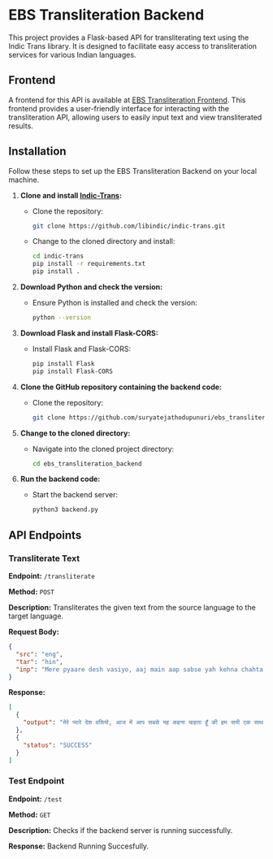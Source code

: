 # EBS Transliteration Backend

This project provides a Flask-based API for transliterating text using the Indic Trans library. It is designed to facilitate easy access to transliteration services for various Indian languages.
## Frontend

A frontend for this API is available at [EBS Transliteration Frontend](https://github.com/suryatejathodupunuri/ebs.transliteration). This frontend provides a user-friendly interface for interacting with the transliteration API, allowing users to easily input text and view transliterated results.

## Installation  
Follow these steps to set up the EBS Transliteration Backend on your local machine.

1. **Clone and install [Indic-Trans](https://github.com/libindic/indic-trans.git):**
   - Clone the repository:
     ```bash
     git clone https://github.com/libindic/indic-trans.git
     ```
   - Change to the cloned directory and install:
     ```bash
     cd indic-trans
     pip install -r requirements.txt
     pip install .
     ```

2. **Download Python and check the version:**
   - Ensure Python is installed and check the version:
     ```bash
     python --version
     ```

3. **Download Flask and install Flask-CORS:**
   - Install Flask and Flask-CORS:
     ```bash
     pip install Flask
     pip install Flask-CORS
     ```

4. **Clone the GitHub repository containing the backend code:**
   - Clone the repository:
     ```bash
     git clone https://github.com/suryatejathodupunuri/ebs_transliteration_backend.git
     ```

5. **Change to the cloned directory:**
   - Navigate into the cloned project directory:
     ```bash
     cd ebs_transliteration_backend
     ```

6. **Run the backend code:**
   - Start the backend server:
     ```bash
     python3 backend.py
     ```
## API Endpoints

### Transliterate Text

**Endpoint:** `/transliterate`

**Method:** `POST`

**Description:** Transliterates the given text from the source language to the target language.

**Request Body:**

```json
{
  "src": "eng",
  "tar": "hin",
  "inp": "Mere pyaare desh vasiyo, aaj main aap sabse yah kehna chahta hoon ki hum sabhi ek saath milkar hamare desh ko majboot banayenge. aap sabka sahyog bahumulya hai. Humein milkar pragati ke marg par agrasar hona hai. dhanyavad."
}
```
**Response:**

```json
[
  {
    "output": "मेरे प्यारे देश वसियो, आज में आप सबसे यह कहना चाहता हूँ की हम सभी एक साथ मिलकर हमारे देश को मजबूत बनायेंगे. आप सबका सहयोग बहुमुल्य हैं. हमें मिलकर प्रगती के मार्ग पर अग्रसर होना हैं. धन्यवाद."
  },
  {
    "status": "SUCCESS"
  }
]
```

### Test Endpoint

**Endpoint:** `/test`

**Method:** `GET`

**Description:** Checks if the backend server is running successfully.

**Response:** Backend Running Succesfully.

